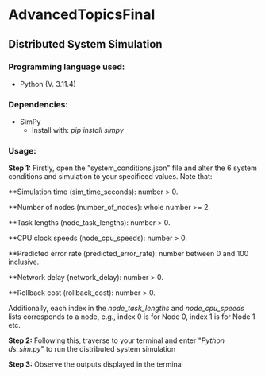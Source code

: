 # AdvancedTopicsFinal

## Distributed System Simulation 

### **Programming language used:**

- Python (V. 3.11.4)

### **Dependencies:**

- SimPy
  - Install with: *pip install simpy*

### **Usage:**

**Step 1:** Firstly, open the "system_conditions.json" file and alter the 6 system conditions and simulation to your specificed values. Note that:

**Simulation time (sim_time_seconds): number > 0.

**Number of nodes (number_of_nodes): whole number >= 2.

**Task lengths (node_task_lengths): number > 0.

**CPU clock speeds (node_cpu_speeds): number > 0.

**Predicted error rate (predicted_error_rate): number between 0 and 100 inclusive.

**Network delay (network_delay): number > 0.

**Rollback cost (rollback_cost): number > 0.

Additionally, each index in the *node_task_lengths* and *node_cpu_speeds* lists corresponds to a node, e.g., index 0 is for Node 0, index 1 is for Node 1 etc.


**Step 2:** Following this, traverse to your terminal and enter "*Python ds_sim.py*" to run the distributed system simulation 


**Step 3:** Observe the outputs displayed in the terminal
